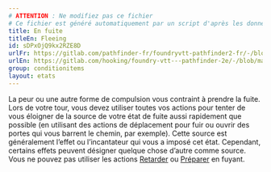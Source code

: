 ```yaml
---
# ATTENTION : Ne modifiez pas ce fichier
# Ce fichier est généré automatiquement par un script d'après les données du module Foundry VTT officiel et de sa traduction
title: En fuite
titleEn: Fleeing
id: sDPxOjQ9kx2RZE8D
urlFr: https://gitlab.com/pathfinder-fr/foundryvtt-pathfinder2-fr/-/blob/master/data/conditionitems/sDPxOjQ9kx2RZE8D.htm
urlEn: https://gitlab.com/hooking/foundry-vtt---pathfinder-2e/-/blob/master/packs/data/conditionitems.db/fleeing.json
group: conditionitems
layout: etats
---
```

La peur ou une autre forme de compulsion vous contraint à prendre la fuite. Lors de votre tour, vous devez utiliser toutes vos actions pour tenter de vous éloigner de la source de votre état de fuite aussi rapidement que possible (en utilisant des actions de déplacement pour fuir ou ouvrir des portes qui vous barrent le chemin, par exemple). Cette source est généralement l’effet ou l’incantateur qui vous a imposé cet état. Cependant, certains effets peuvent désigner quelque chose d’autre comme source. Vous ne pouvez pas utiliser les actions [Retarder](../actions/retarder.md) ou [Préparer](../actions/préparer.md) en fuyant.


